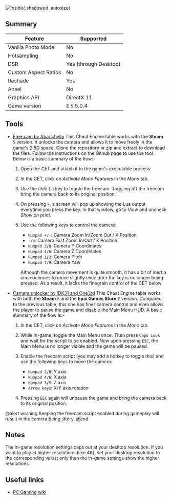 ![Inside](Images\inside_header.png "Shot by cHota gAbbar"){.shadowed .autosize}

## Summary

Feature | Supported
--|--
Vanilla Photo Mode | No
Hotsampling | No
DSR | Yes (through Desktop)
Custom Aspect Ratios | No
Reshade | Yes
Ansel | No
Graphics API | DirectX 11
Game version | <font face="Stores"> E </font> <font face="Stores"> S </font> 5.0.4

## Tools

* [Free cam by Abarichello](https://github.com/abarichello/inside-noclip)
  This Cheat Engine table works with the **Steam** <font face="Stores"> S </font> version. It unlocks the camera and allows it to move freely in the game's 2.5D space. Clone the repository or zip and extract to download the files. Follow the instructions on the Github page to use the tool. Below is a basic summary of the flow:-

  1. Open the CET and attach it to the game's executable process.
  2. In the CET, click on *Activate Mono Features* in the *Mono* tab.
  3. Use the *tilde* (`~`) key to toggle the freecam. Toggling off the freecam bring the camera back to its original position.
  4. On pressing `~`, a screen will pop up showing the Lua output everytime you press the key. In that window, go to *View* and uncheck *Show on print*.
  5. Use the following keys to control the camera:
      * `Numpad +/-`: Camera Zoom In/Zoom Out / X Position
      * `-/=`: Camera Fast Zoom In/Out / X Position
      * `Numpad 2/8`: Camera Y Coordinates
      * `Numpad 4/6`: Camera Z Coordinates
      * `Numpad 1/3`: Camera Pitch
      * `Numpad 7/9`: Camera Yaw

      Although the camera movement is quite smooth, it has a bit of inertia and continues to move slightly even after the key is no longer being pressed. As a result, it lacks the finegrain control of the CET below.

* [Camera unlocker by IDK31 and One3rd](..\CheatTables\INSIDE_Epic_Store_V1.0.CT)
  This Cheat Engine table works with both the **Steam** <font face="Stores"> S </font> and the **Epic Games Store** <font face="Stores"> E </font> version. Compared to the previous table, this one has finer camera control and even allows the player to pause the game and disable the Main Menu HUD. A basic summary of the flow is:-
  1. In the CET, click on *Activate Mono Features* in the *Mono* tab.
  2. While in-game, toggle the Main Menu once. Then press `Caps Lock` and wait for the script to be enabled. Now upon pressing `ESC`, the Main Menu is no longer visible and the game will be paused.
  3. Enable the freecam script (you may add a hotkey to toggle this) and use the following keys to move the camera:
      * `Numpad 2/8`: Y axis
      * `Numpad 4/6`: X axis
      * `Numpad 3/9`: Z axis
      * `Arrow keys`: X/Y axis rotation

  4. Pressing `ESC` again will unpause the game and bring the camera back to its original position.

@alert warning
Keeping the freecam script enabled during gameplay will result in the camera being jittery.
@end

## Notes

The in-game resolution settings caps out at your desktop resolution. If you want to play at higher resolutions (like 4K), set your desktop resolution to the corresponding value; only then the in-game settings show the higher resolutions.

## Useful links

* [PC Gaming wiki](https://www.pcgamingwiki.com/wiki/Inside)